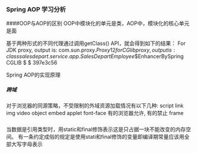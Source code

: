 ### Spring AOP 学习分析

####OOP与AOP的区别
 OOP中模块化的单元是类，AOP中，模块化的核心单元是面
 
 基于两种形式的不同代理通过调用getClass() API，就会得到如下的结果：
 For JDK proxy, output is:    com.sun.proxy.$Proxy12
 for CGlib proxy,output is:    class salesdepart.service.app.SalesDepartEmployee$$EnhancerBySpring CGLIB $ $ 397e3c56


Spring AOP的实现原理




##### 跨域
对于浏览器的同源策略，不受限制的外域资源加载情况有以下几种:
script
link
img
video
object embed applet
font-face 有的浏览器允许, 有的禁止
frame

##### 
当数据是引用类型时，用static和final修饰表示这是只占据一块不能改变的内存空间。
有一条约定成俗的规定是使用stati和final修饰的变量即编译期常量应该用全部大写字母表示